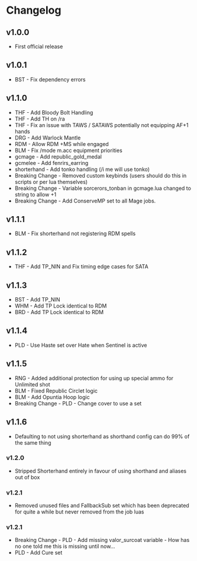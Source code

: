 # Changelog

## v1.0.0

- First official release

## v1.0.1

- BST - Fix dependency errors

## v1.1.0

- THF - Add Bloody Bolt Handling
- THF - Add TH on /ra
- THF - Fix an issue with TAWS / SATAWS potentially not equipping AF+1 hands
- DRG - Add Warlock Mantle
- RDM - Allow RDM +MS while engaged
- BLM - Fix /mode m.acc equipment priorities
- gcmage - Add republic_gold_medal
- gcmelee - Add fenrirs_earring
- shorterhand - Add tonko handling (/i me will use tonko)
- Breaking Change - Removed custom keybinds (users should do this in scripts or per lua themselves)
- Breaking Change - Variable sorcerors_tonban in gcmage.lua changed to string to allow +1
- Breaking Change - Add ConserveMP set to all Mage jobs.

## v1.1.1

- BLM - Fix shorterhand not registering RDM spells

## v1.1.2

- THF - Add TP_NIN and Fix timing edge cases for SATA

## v1.1.3

- BST - Add TP_NIN
- WHM - Add TP Lock identical to RDM
- BRD - Add TP Lock identical to RDM

## v1.1.4

- PLD - Use Haste set over Hate when Sentinel is active

## v1.1.5

- RNG - Added additional protection for using up special ammo for Unlimited shot
- BLM - Fixed Republic Circlet logic
- BLM - Add Opuntia Hoop logic
- Breaking Change - PLD - Change cover to use a set

## v1.1.6

- Defaulting to not using shorterhand as shorthand config can do 99% of the same thing

### v1.2.0

- Stripped Shorterhand entirely in favour of using shorthand and aliases out of box

### v1.2.1

- Removed unused files and FallbackSub set which has been deprecated for quite a while but never removed from the job luas

### v1.2.1

- Breaking Change - PLD - Add missing valor_surcoat variable - How has no one told me this is missing until now...
- PLD - Add Cure set